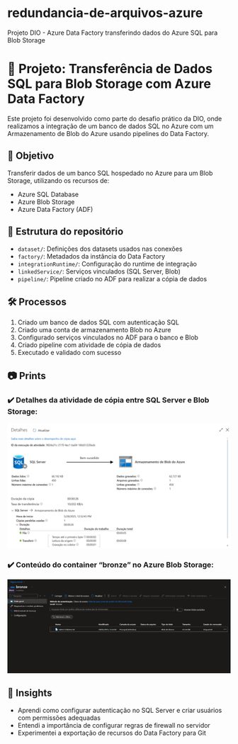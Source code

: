 # redundancia-de-arquivos-azure
Projeto DIO - Azure Data Factory transferindo dados do Azure SQL para Blob Storage

# 🚀 Projeto: Transferência de Dados SQL para Blob Storage com Azure Data Factory

Este projeto foi desenvolvido como parte do desafio prático da DIO, onde realizamos a integração de um banco de dados SQL no Azure com um Armazenamento de Blob do Azure usando pipelines do Data Factory.

## 📌 Objetivo
Transferir dados de um banco SQL hospedado no Azure para um Blob Storage, utilizando os recursos de:
- Azure SQL Database
- Azure Blob Storage
- Azure Data Factory (ADF)

## 📁 Estrutura do repositório
- `dataset/`: Definições dos datasets usados nas conexões
- `factory/`: Metadados da instância do Data Factory
- `integrationRuntime/`: Configuração do runtime de integração
- `linkedService/`: Serviços vinculados (SQL Server, Blob)
- `pipeline/`: Pipeline criado no ADF para realizar a cópia de dados

## 🛠️ Processos
1. Criado um banco de dados SQL com autenticação SQL
2. Criado uma conta de armazenamento Blob no Azure
3. Configurado serviços vinculados no ADF para o banco e Blob
4. Criado pipeline com atividade de cópia de dados
5. Executado e validado com sucesso 

## 📷 Prints
### ✔️ Detalhes da atividade de cópia entre SQL Server e Blob Storage:
![Execução](./print/pipeline_concluido.png)

### ✔️ Conteúdo do container “bronze” no Azure Blob Storage:
![Pipeline](./print/copia_concluida.png)

## 🤖 Insights
- Aprendi como configurar autenticação no SQL Server e criar usuários com permissões adequadas
- Entendi a importância de configurar regras de firewall no servidor
- Experimentei a exportação de recursos do Data Factory para Git




